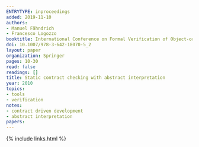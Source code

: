 ```yaml
---
ENTRYTYPE: inproceedings
added: 2019-11-10
authors:
- Manuel Fähndrich
- Francesco Logozzo
booktitle: International Conference on Formal Verification of Object-oriented Software
doi: 10.1007/978-3-642-18070-5_2
layout: paper
organization: Springer
pages: 10-30
read: false
readings: []
title: Static contract checking with abstract interpretation
year: 2010
topics:
- tools
- verification
notes:
- contract driven development
- abstract interpretation
papers:
---
```


{% include links.html %}
